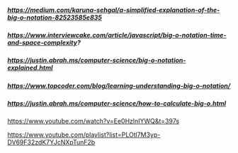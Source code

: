 

##### https://medium.com/karuna-sehgal/a-simplified-explanation-of-the-big-o-notation-82523585e835

##### https://www.interviewcake.com/article/javascript/big-o-notation-time-and-space-complexity?

##### https://justin.abrah.ms/computer-science/big-o-notation-explained.html
##### https://www.topcoder.com/blog/learning-understanding-big-o-notation/

##### https://justin.abrah.ms/computer-science/how-to-calculate-big-o.html

https://www.youtube.com/watch?v=Ee0HzlnIYWQ&t=397s

https://www.youtube.com/playlist?list=PLOtl7M3yp-DV69F32zdK7YJcNXpTunF2b
